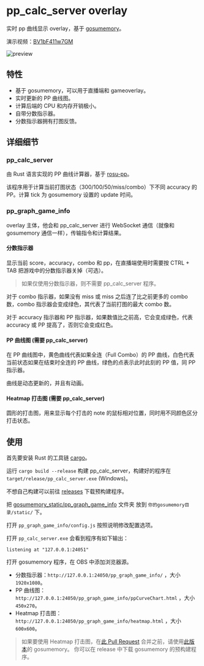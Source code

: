 # pp_calc_server overlay

实时 pp 曲线显示 overlay，基于 [gosumemory](https://github.com/l3lackShark/gosumemory)。

演示视频：[BV1bF411w7GM](https://www.bilibili.com/video/BV1bF411w7GM)

![preview](assets/preview.png)

## 特性
* 基于 gosumemory，可以用于直播端和 gameoverlay。
* 实时更新的 PP 曲线图。
* 计算后端的 CPU 和内存开销极小。
* 自带分数指示器。
* 分数指示器拥有打图反馈。

## 详细细节
### pp_calc_server
由 Rust 语言实现的 PP 曲线计算器，基于 [rosu-pp](https://github.com/MaxOhn/rosu-pp)。

该程序用于计算当前打图状态（300/100/50/miss/combo）下不同 accuracy 的 PP。计算 tick 为 gosumemory 设置的 update 时间。

### pp_graph_game_info
overlay 主体，他会和 pp_calc_server 进行 WebSocket 通信（就像和 gosumemory 通信一样），传输指令和计算结果。

#### 分数指示器

显示当前 score，accuracy，combo 和 pp，在直播端使用时需要按 CTRL + TAB 把游戏中的分数指示器关掉（可选）。

> 如果仅使用分数指示器，则不需要 pp_calc_server 程序。

对于 combo 指示器，如果没有 miss 或 miss 之后连了比之前更多的 combo 数，combo 指示器会变成绿色，其代表了当前打图的最大 combo 数。

对于 accuracy 指示器和 PP 指示器，如果数值比之前高，它会变成绿色，代表 accuracy 或 PP 提高了，否则它会变成红色。

#### PP 曲线图 (需要 pp_calc_server)

在 PP 曲线图中，黄色曲线代表如果全连（Full Combo）的 PP 曲线，白色代表当前状态如果在结束时全连的 PP 曲线，绿色的点表示此时此刻的 PP 值，同 PP 指示器。

曲线是动态更新的，并且有动画。

#### Heatmap 打击图 (需要 pp_calc_server)

圆形的打击图，用来显示每个打击的 note 的鼠标相对位置，同时用不同颜色区分打击状态。

## 使用
首先要安装 Rust 的工具链 [cargo](https://doc.rust-lang.org/cargo/getting-started/installation.html)。

运行 `cargo build --release` 构建 pp_calc_server，构建好的程序在 `target/release/pp_calc_server.exe` (Windows)。

不想自己构建可以前往 [releases](https://github.com/StageGuard/pp_calc_server/releases) 下载预构建程序。

把 [gosumemory_static/pp_graph_game_info](gosumemory_static/pp_graph_game_info) 文件夹 放到 `你的gosumemory目录/static/` 下。

打开 `pp_graph_game_info/config.js` 按照说明修改配置选项。

打开 `pp_calc_server.exe` 会看到程序有如下输出：
```
listening at "127.0.0.1:24051"
```

打开 gosumemory 程序，在 OBS 中添加浏览器源。
* 分数指示器：`http://127.0.0.1:24050/pp_graph_game_info/` ，大小 `1920x1080`。
* PP 曲线图：`http://127.0.0.1:24050/pp_graph_game_info/ppCurveChart.html` ，大小 `450x270`。
* Heatmap 打击图：`http://127.0.0.1:24050/pp_graph_game_info/heatmap.html` ，大小 `600x600`。

> 如果要使用 Heatmap 打击图，在[此 Pull Request](https://github.com/l3lackShark/gosumemory/pull/145) 合并之前，请使用[此版本](https://github.com/StageGuard/gosumemory)的 gosumemory。
你可以在 release 中下载 gosumemory 的预构建程序。
